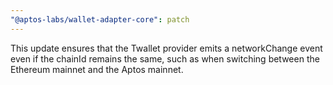 ```yaml
---
"@aptos-labs/wallet-adapter-core": patch
---
```


This update ensures that the Twallet provider emits a networkChange event even if the chainId remains the same, such as when switching between the Ethereum mainnet and the Aptos mainnet.
